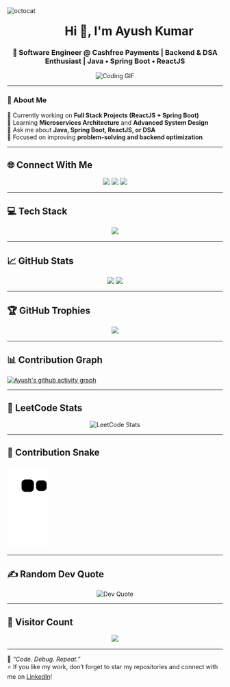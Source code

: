 <img align="left" height=55 src="https://user-images.githubusercontent.com/69384657/179312151-fdabe3af-823f-41ab-a6d4-17a72af4e9e8.png" alt="octocat" style="max-width: 100%;">

<h1 align="center">Hi 👋, I'm Ayush Kumar</h1>
<h3 align="center">🚀 Software Engineer @ Cashfree Payments | Backend & DSA Enthusiast | Java • Spring Boot • ReactJS</h3>

<p align="center">
  <img src="https://media.giphy.com/media/qgQUggAC3Pfv687qPC/giphy.gif" width="400" alt="Coding GIF" />
</p>

---

### 🧠 About Me  
🔭 Currently working on **Full Stack Projects (ReactJS + Spring Boot)**  
🌱 Learning **Microservices Architecture** and **Advanced System Design**  
💬 Ask me about **Java, Spring Boot, ReactJS, or DSA**  
🎯 Focused on improving **problem-solving and backend optimization**

---

## 🌐 Connect With Me  
<p align="center">
  <a href="https://www.linkedin.com/in/ayu-kmr/"><img src="https://img.shields.io/badge/LinkedIn-%230077B5.svg?logo=linkedin&logoColor=white"/></a>
  <a href="https://instagram.com/ayu.kmr"><img src="https://img.shields.io/badge/Instagram-%23E4405F.svg?logo=Instagram&logoColor=white"/></a>
  <a href="https://x.com/Ayu_kmr"><img src="https://img.shields.io/badge/X-black.svg?logo=X&logoColor=white"/></a>
</p>

---

## 💻 Tech Stack  
<p align="center">
  <img src="https://skillicons.dev/icons?i=java,spring,cpp,react,js,html,css,git,github,mysql,docker,postman" />
</p>

---

## 📈 GitHub Stats  
<p align="center">
  <img src="https://github-readme-streak-stats.herokuapp.com/?user=Ayush-Kmr&theme=dark&hide_border=false" height="165"/>
  <img src="https://github-readme-stats.vercel.app/api/top-langs/?username=Ayush-Kmr&theme=dark&hide_border=false&layout=compact" height="165"/>
</p>

---

## 🏆 GitHub Trophies  
<p align="center">
  <img src="https://github-profile-trophy.vercel.app/?username=Ayush-Kmr&theme=radical&no-frame=false&no-bg=true&margin-w=4" />
</p>

---

## 📊 Contribution Graph  
[![Ayush's github activity graph](https://github-readme-activity-graph.vercel.app/graph?username=Ayush-Kmr&theme=react-dark)](https://github.com/ashutosh00710/github-readme-activity-graph)

---

## 🧩 LeetCode Stats  
<p align="center">
  <img src="https://leetcard.jacoblin.cool/ayu_kmr?theme=dark&font=Karma&ext=contest" alt="LeetCode Stats"/>
</p>

---

## 🐍 Contribution Snake  
![snake gif](https://github.com/ayush-kmr/ayush-kmr/blob/output/github-contribution-grid-snake.svg)

---

## ✍️ Random Dev Quote  
<p align="center">
  <img src="https://quotes-github-readme.vercel.app/api?type=horizontal&theme=radical" alt="Dev Quote"/>
</p>

---

## 👀 Visitor Count  
<p align="center">
  <img src="https://visitcount.itsvg.in/api?id=Ayush-Kmr&icon=5&color=8" />
</p>

---

💬 _“Code. Debug. Repeat.”_  
⭐️ If you like my work, don’t forget to star my repositories and connect with me on [LinkedIn](https://www.linkedin.com/in/ayu-kmr/)!  
